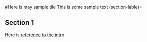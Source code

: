 #Here is may sample tile
This is some sample text
(section-lable)=
## Section 1
Here is [reference to the intro](intro.md)

